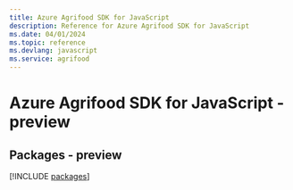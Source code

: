 ```yaml
---
title: Azure Agrifood SDK for JavaScript
description: Reference for Azure Agrifood SDK for JavaScript
ms.date: 04/01/2024
ms.topic: reference
ms.devlang: javascript
ms.service: agrifood
---
```

# Azure Agrifood SDK for JavaScript - preview
## Packages - preview
[!INCLUDE [packages](agrifood-index.md)]